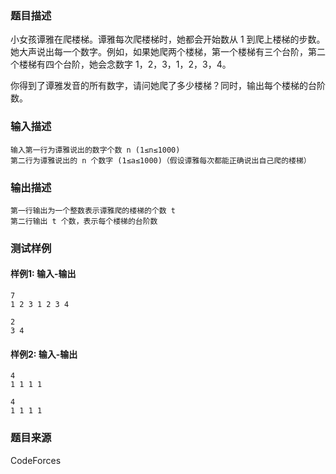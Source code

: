 ### 题目描述

小女孩谭雅在爬楼梯。谭雅每次爬楼梯时，她都会开始数从 1 到爬上楼梯的步数。她大声说出每一个数字。例如，如果她爬两个楼梯，第一个楼梯有三个台阶，第二个楼梯有四个台阶，她会念数字 1，2，3，1，2，3，4。

你得到了谭雅发音的所有数字，请问她爬了多少楼梯？同时，输出每个楼梯的台阶数。

### 输入描述

```
输入第一行为谭雅说出的数字个数 n (1≤n≤1000)
第二行为谭雅说出的 n 个数字 (1≤a≤1000)（假设谭雅每次都能正确说出自己爬的楼梯）
```

### 输出描述

```
第一行输出为一个整数表示谭雅爬的楼梯的个数 t
第二行输出 t 个数，表示每个楼梯的台阶数
```

### 测试样例

#### 样例1: 输入-输出

```
7
1 2 3 1 2 3 4
```

```
2
3 4
```

#### 样例2: 输入-输出

```
4
1 1 1 1
```

```
4
1 1 1 1
```

### 题目来源

CodeForces
